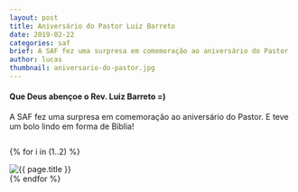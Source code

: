 ```yaml
---
layout: post
title: Aniversário do Pastor Luiz Barreto
date: 2019-02-22
categories: saf
brief: A SAF fez uma surpresa em comemoração ao aniversário do Pastor
author: lucas
thumbnail: aniversario-do-pastor.jpg
---
```


<h4 class="text-center mb-5">
  Que Deus abençoe o Rev. Luiz Barreto =)
</h4>

A SAF fez uma surpresa em comemoração ao aniversário do Pastor. E teve um bolo lindo em forma de Bíblia!


<div class="card-columns" style="column-count: 1;">

{% for i in (1..2) %}
  <div class="card">
    <img class="card-img-top" src="{{ site.baseurl }}/assets/images/posts/aniversario-do-pastor/aniversario-do-pastor-{{forloop.index}}.jpeg" alt="{{ page.title }}" />
  </div>
{% endfor %}

</div>


